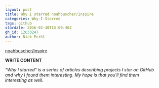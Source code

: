 ```yaml
---
layout: post
title: Why I starred noahbuscher/Inspire
categories: Why-I-Starred
tags: github
stardate: 2016-03-30T15:09:40Z
gh_id: 12633247
author: Nick Peihl
---
```


[noahbuscher/Inspire](star.repo.html_url)

**WRITE CONTENT**

*"Why I starred" is a series of articles describing projects I star on GitHub and why I found them interesting. My hope is that you'll find them interesting as well.*


